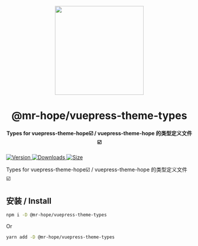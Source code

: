 <!-- markdownlint-disable -->
<p align="center">
  <img width="240" src="https://vuepress-theme-hope.github.io/logo.svg" style="text-align: center;"/>
</p>
<h1 align="center">@mr-hope/vuepress-theme-types</h1>
<h4 align="center">Types for vuepress-theme-hope☑️ / vuepress-theme-hope 的类型定义文件☑️</h4>

[![Version](https://img.shields.io/npm/v/@mr-hope/vuepress-theme-types.svg?style=flat-square&logo=npm) ![Downloads](https://img.shields.io/npm/dm/@mr-hope/vuepress-theme-types.svg?style=flat-square&logo=npm) ![Size](https://img.shields.io/bundlephobia/min/@mr-hope/vuepress-theme-types?style=flat-square&logo=npm)](https://www.npmjs.com/package/@mr-hope/vuepress-theme-types)

<!-- markdownlint-restore -->

Types for vuepress-theme-hope☑️ / vuepress-theme-hope 的类型定义文件 ☑️

## 安装 / Install

```bash
npm i -D @mr-hope/vuepress-theme-types
```

Or

```bash
yarn add -D @mr-hope/vuepress-theme-types
```
